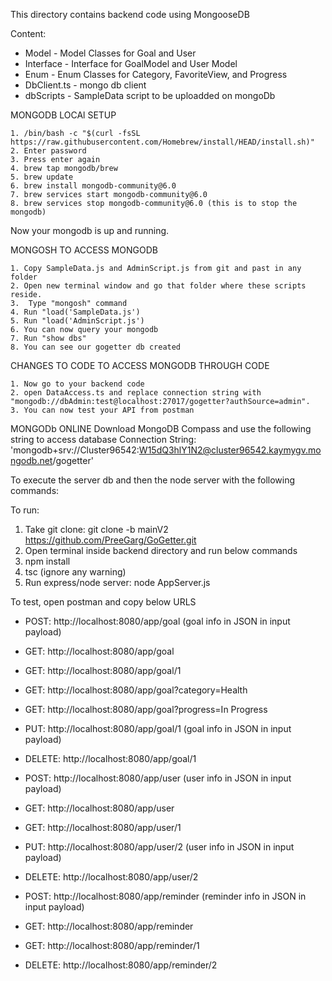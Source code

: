 This directory contains backend code using MongooseDB

Content:
* Model - Model Classes for Goal and User
* Interface - Interface for GoalModel and User Model
* Enum - Enum Classes for Category, FavoriteView, and Progress
* DbClient.ts - mongo db client
* dbScripts - SampleData script to be uploadded on mongoDb

MONGODB LOCAl SETUP 

	1. /bin/bash -c "$(curl -fsSL https://raw.githubusercontent.com/Homebrew/install/HEAD/install.sh)"
	2. Enter password
	3. Press enter again
	4. brew tap mongodb/brew
	5. brew update
	6. brew install mongodb-community@6.0
	7. brew services start mongodb-community@6.0
	8. brew services stop mongodb-community@6.0 (this is to stop the mongodb)

Now your mongodb is up and running.

MONGOSH TO ACCESS MONGODB

	1. Copy SampleData.js and AdminScript.js from git and past in any folder
	2. Open new terminal window and go that folder where these scripts reside.
	3.  Type "mongosh" command
	4. Run "load('SampleData.js')
	5. Run "load('AdminScript.js')
	6. You can now query your mongodb
	7. Run "show dbs"
	8. You can see our gogetter db created

CHANGES TO CODE TO ACCESS MONGODB THROUGH CODE

	1. Now go to your backend code
	2. open DataAccess.ts and replace connection string with "mongodb://dbAdmin:test@localhost:27017/gogetter?authSource=admin". 
	3. You can now test your API from postman

MONGODb ONLINE
Download MongoDB Compass and use the following string to access database
Connection String: 'mongodb+srv://Cluster96542:W15dQ3hlY1N2@cluster96542.kaymygv.mongodb.net/gogetter'

To execute the server db and then the node server with the following commands:

To run:
1. Take git clone: git clone -b mainV2 https://github.com/PreeGarg/GoGetter.git
2. Open terminal inside backend directory and run below commands
3. npm install
4. tsc (ignore any warning)
5. Run express/node server: node AppServer.js 

To test, open postman and copy below URLS
* POST: http://localhost:8080/app/goal (goal info in JSON in input payload)
* GET: http://localhost:8080/app/goal
* GET: http://localhost:8080/app/goal/1
* GET: http://localhost:8080/app/goal?category=Health
* GET: http://localhost:8080/app/goal?progress=In Progress
* PUT: http://localhost:8080/app/goal/1  (goal info in JSON in input payload)
* DELETE: http://localhost:8080/app/goal/1

* POST: http://localhost:8080/app/user (user info in JSON in input payload)
* GET: http://localhost:8080/app/user
* GET: http://localhost:8080/app/user/1
* PUT: http://localhost:8080/app/user/2 (user info in JSON in input payload)
* DELETE: http://localhost:8080/app/user/2

* POST: http://localhost:8080/app/reminder (reminder info in JSON in input payload)
* GET: http://localhost:8080/app/reminder
* GET: http://localhost:8080/app/reminder/1
* DELETE: http://localhost:8080/app/reminder/2